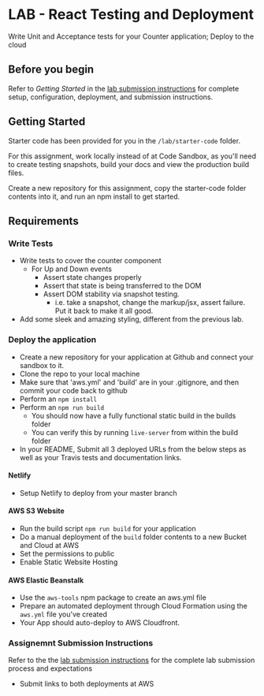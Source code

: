 # LAB - React Testing and Deployment

Write Unit and Acceptance tests for your Counter application; Deploy to the cloud

## Before you begin
Refer to *Getting Started*  in the [lab submission instructions](../../../reference/submission-instructions/labs/README.md) for complete setup, configuration, deployment, and submission instructions.

## Getting Started
Starter code has been provided for you in the `/lab/starter-code` folder. 

For this assignment, work locally instead of at Code Sandbox, as you'll need to create testing snapshots, build your docs and view the production build files.

Create a new repository for this assignment, copy the starter-code folder contents into it, and run an npm install to get started.

## Requirements

### Write Tests
* Write tests to cover the counter component
  * For Up and Down events
    * Assert state changes properly
    * Assert that state is being transferred to the DOM
    * Assert DOM stability via snapshot testing.
      * i.e. take a snapshot, change the markup/jsx, assert failure.  Put it back to make it all good.
* Add some sleek and amazing styling, different from the previous lab.

### Deploy the application
* Create a new repository for your application at Github and connect your sandbox to it.
* Clone the repo to your local machine
* Make sure that 'aws.yml' and 'build' are in your .gitignore, and then commit your code back to github
* Perform an `npm install`
* Perform an `npm run build`
  * You should now have a fully functional static build in the builds folder
  * You can verify this by running `live-server` from within the build folder
* In your README, Submit all 3 deployed URLs from the below steps as well as your Travis tests and documentation links.
 
#### Netlify
* Setup Netlify to deploy from your master branch

#### AWS S3 Website
* Run the build script `npm run build` for your application
* Do a manual deployment of the `build` folder contents to a new Bucket and Cloud at AWS
* Set the permissions to public
* Enable Static Website Hosting

#### AWS Elastic Beanstalk
* Use the `aws-tools` npm package to create an aws.yml file
* Prepare an automated deployment through Cloud Formation using the `aws.yml` file you've created
* Your App should auto-deploy to AWS Cloudfront.


### Assignemnt Submission Instructions
Refer to the the [lab submission instructions](../../../reference/submission-instructions/labs/README.md) for the complete lab submission process and expectations
* Submit links to both deployments at AWS
